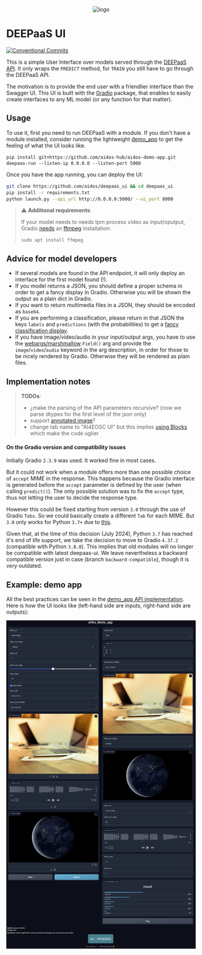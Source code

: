 
<div align="center">
  <img src="https://ai4eosc.eu/wp-content/uploads/sites/10/2022/09/horizontal-transparent.png" alt="logo" width="500"/>
</div>

# DEEPaaS UI

[![Conventional Commits](https://img.shields.io/badge/Conventional%20Commits-1.0.0-%23FE5196?logo=conventionalcommits&logoColor=white)](https://conventionalcommits.org)

This is a simple User Interface over models served through the [DEEPaaS API](https://github.com/indigo-dc/DEEPaaS). It only wraps the `PREDICT` method, for `TRAIN` you still have to go through the DEEPaaS API.

The motivation is to provide the end user with a friendlier interface than the Swagger UI.  This UI is built with the [Gradio](https://github.com/gradio-app/gradio) package, that enables to easily create interfaces to any ML model (or any function for that matter).

## Usage

To use it, first you need to run DEEPaaS with a module. If you don't have a module installed, consider running the lightweight [demo_app](https://github.com/ai4os-hub/ai4os-demo-app) to get the feeling of what the UI looks like.
```
pip install git+https://github.com/ai4os-hub/ai4os-demo-app.git
deepaas-run --listen-ip 0.0.0.0 --listen-port 5000
```

Once you have the app running, you can deploy the UI:
```bash
git clone https://github.com/ai4os/deepaas_ui && cd deepaas_ui
pip install -r requirements.txt
python launch.py --api_url http://0.0.0.0:5000/ --ui_port 8000
```

> ⚠️ **Additional requirements**:
>
>If your model needs to needs tpm process video as input/oputput, Gradio [needs](https://github.com/gradio-app/gradio/blob/9e0d6774b841ea0420ad5dbaeb516f1ad3b494c2/gradio/processing_utils.py#L907-L933) an [ffmpeg](https://ffmpeg.org/) installation:
>```console
>sudo apt install ffmpeg
>```


## Advice for model developers

* If several models are found in the API endpoint, it will only deploy an interface for the first model found (!).
* If you model returns a JSON, you should define a proper schema in order to get a fancy display in Gradio. Otherwise you will be shown the output as a plain dict in Gradio.
* If you want to return multimedia files in a JSON, they should be encoded as `base64`.
* If you are performing a classification, please return in that JSON the keys `labels` and `predictions` (with the probabilities) to get a [fancy classification display](https://www.gradio.app/docs/gradio/label).
* If you have image/video/audio in your input/output args, you have to use the [webargs/marshmallow](https://marshmallow.readthedocs.io/en/latest/marshmallow.fields.html#marshmallow.fields.Field) `Field()` arg  and provide the `image`/`video`/`audio` keyword in the arg description, in order for those to be nicely rendered by Gradio. Otherwise they will be rendered as plain files.


## Implementation notes

> **TODOs**:
> * ¿make the parsing of the API parameters recursive? (now we parse dtypes for the first level of the json only)
> * support [annotated image](https://www.gradio.app/docs/gradio/annotatedimage)?
> * change tab name to "AI4EOSC UI" but this implies [using Blocks](https://github.com/gradio-app/gradio/issues/385#issuecomment-1496307775) which make the code uglier

#### On the Gradio version and compatibility issues

Initially Gradio `2.3.9` was used. It worked fine in most cases.

But it could not work when a module offers more than one possible choice of `accept` MIME in the response. This happens because the Gradio interface is generated before the `accept` parameter is defined by the user (when calling `predict()`). The only possible solution was to fix the `accept` type, thus not letting the user to decide the response type.

However this could be fixed starting from version `3.0` through the use of Gradio `Tabs`. So we could basically create a different `Tab` for each MIME. But `3.0` only works for Python `3.7+` due to [this](https://stackoverflow.com/questions/52889746/cant-import-annotations-from-future).

Given that, at the time of this decision (July 2024), Python `3.7` has reached it's end of life support, we take the decision to move to Gradio `4.37.2` (compatible with Python `3.8.8`).
This implies that old modules will no longer be compatible with latest deepaas-ui. We leave nevertheless a backward compatible version just in case (branch `backward-compatible`), though it is _very_ outdated.

## Example: demo app

All the  best practices can be seen in the [demo_app API implementation](https://github.com/ai4os-hub/ai4os-demo-app/blob/main/ai4os_demo_app/api.py). Here is how the UI looks like (left-hand side are inputs, right-hand side are outputs):

![](demo-ui.png)
